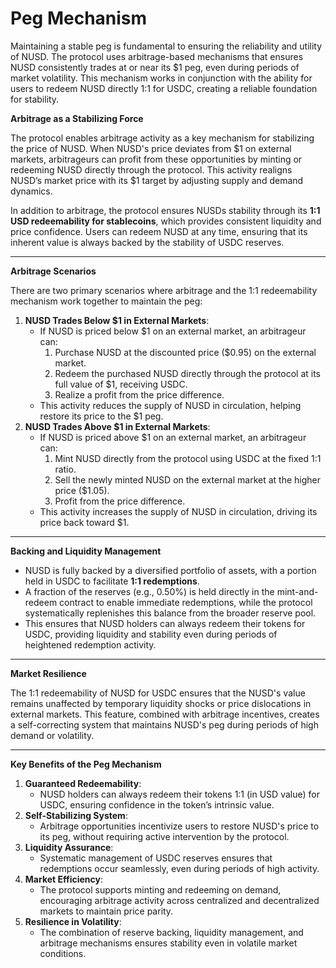 # Peg Mechanism

Maintaining a stable peg is fundamental to ensuring the reliability and utility of NUSD. The protocol uses arbitrage-based mechanisms that ensures NUSD consistently trades at or near its $1 peg, even during periods of market volatility. This mechanism works in conjunction with the ability for users to redeem NUSD directly 1:1 for USDC, creating a reliable foundation for stability.

**Arbitrage as a Stabilizing Force**

The protocol enables arbitrage activity as a key mechanism for stabilizing the price of NUSD. When NUSD's price deviates from $1 on external markets, arbitrageurs can profit from these opportunities by minting or redeeming NUSD directly through the protocol. This activity realigns NUSD’s market price with its $1 target by adjusting supply and demand dynamics.

In addition to arbitrage, the protocol ensures NUSDs stability through its **1:1 USD redeemability for stablecoins**, which provides consistent liquidity and price confidence. Users can redeem NUSD at any time, ensuring that its inherent value is always backed by the stability of USDC reserves.

***

**Arbitrage Scenarios**

There are two primary scenarios where arbitrage and the 1:1 redeemability mechanism work together to maintain the peg:

1. **NUSD Trades Below $1 in External Markets**:
   * If NUSD is priced below $1 on an external market, an arbitrageur can:
     1. Purchase NUSD at the discounted price ($0.95) on the external market.
     2. Redeem the purchased NUSD directly through the protocol at its full value of $1, receiving USDC.
     3. Realize a profit from the price difference.
   * This activity reduces the supply of NUSD in circulation, helping restore its price to the $1 peg.
2. **NUSD Trades Above $1 in External Markets**:
   * If NUSD is priced above $1 on an external market, an arbitrageur can:
     1. Mint NUSD directly from the protocol using USDC at the fixed 1:1 ratio.
     2. Sell the newly minted NUSD on the external market at the higher price ($1.05).
     3. Profit from the price difference.
   * This activity increases the supply of NUSD in circulation, driving its price back toward $1.

***

**Backing and Liquidity Management**

* NUSD is fully backed by a diversified portfolio of assets, with a portion held in USDC to facilitate **1:1 redemptions**.
* A fraction of the reserves (e.g., 0.50%) is held directly in the mint-and-redeem contract to enable immediate redemptions, while the protocol systematically replenishes this balance from the broader reserve pool.
* This ensures that NUSD holders can always redeem their tokens for USDC, providing liquidity and stability even during periods of heightened redemption activity.

***

**Market Resilience**

The 1:1 redeemability of NUSD for USDC ensures that the NUSD's value remains unaffected by temporary liquidity shocks or price dislocations in external markets. This feature, combined with arbitrage incentives, creates a self-correcting system that maintains NUSD's peg during periods of high demand or volatility.

***

**Key Benefits of the Peg Mechanism**

1. **Guaranteed Redeemability**:
   * NUSD holders can always redeem their tokens 1:1 (in USD value) for USDC, ensuring confidence in the token’s intrinsic value.
2. **Self-Stabilizing System**:
   * Arbitrage opportunities incentivize users to restore NUSD's price to its peg, without requiring active intervention by the protocol.
3. **Liquidity Assurance**:
   * Systematic management of USDC reserves ensures that redemptions occur seamlessly, even during periods of high activity.
4. **Market Efficiency**:
   * The protocol supports minting and redeeming on demand, encouraging arbitrage activity across centralized and decentralized markets to maintain price parity.
5. **Resilience in Volatility**:
   * The combination of reserve backing, liquidity management, and arbitrage mechanisms ensures stability even in volatile market conditions.

